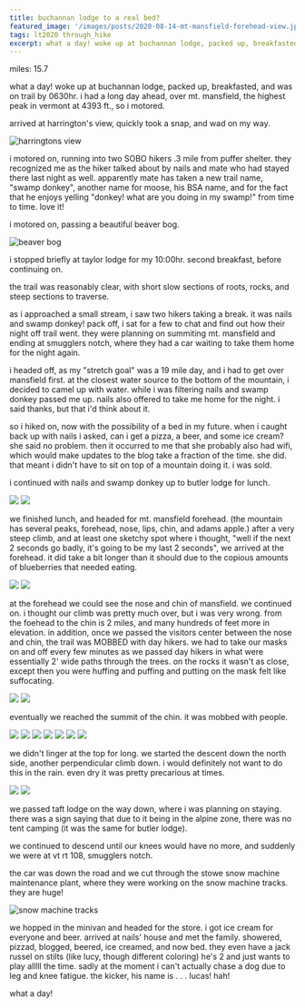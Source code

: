 ```yaml
---
title: buchannan lodge to a real bed?
featured_image: '/images/posts/2020-08-14-mt-mansfield-forehead-view.jpeg'
tags: lt2020 through_hike
excerpt: what a day! woke up at buchannan lodge, packed up, breakfasted, and was on trail by 0630hr. i had a long day ahead, over mt. mansfield, the highest peak in vermont at 4393 ft., so i motored.
---
```


miles: 15.7

what a day! woke up at buchannan lodge, packed up, breakfasted, and was on trail by 0630hr. i had a long day ahead, over mt. mansfield, the highest peak in vermont at 4393 ft., so i motored.

arrived at harrington's view, quickly took a snap, and wad on my way.

![harringtons view](/images/posts/2020-08-14-harringtons-view.jpeg)

i motored on, running into two SOBO hikers .3 mile from puffer shelter. they recognized me as the hiker talked about by nails and mate who had stayed there last night as well. apparently mate has taken a new trail name, "swamp donkey", another name for moose, his BSA name, and for the fact that he enjoys yelling "donkey! what are you doing in my swamp!" from time to time. love it!

i motored on, passing a beautiful beaver bog.

![beaver bog](/images/posts/2020-08-14-beaver-bog.jpeg)

i stopped briefly at taylor lodge for my 10:00hr. second breakfast, before continuing on.

the trail was reasonably clear, with short slow sections of roots, rocks, and steep sections to traverse.

as i approached a small stream, i saw two hikers taking a break. it was nails and swamp donkey! pack off, i sat for a few to chat and find out how their night off trail went. they were planning on summiting mt. mansfield and ending at smugglers notch, where they had a car waiting to take them home for the night again.

i headed off, as my "stretch goal" was a 19 mile day, and i had to get over mansfield first. at the closest water source to the bottom of the mountain, i decided to camel up with water. while i was filtering nails and swamp donkey passed me up. nails also offered to take me home for the night. i said thanks, but that i'd think about it.

so i hiked on, now with the possibility of a bed in my future. when i caught back up with nails i asked, can i get a pizza, a beer, and some ice cream? she said no problem. then it occurred to me that she probably also had wifi, which would make updates to the blog take a fraction of the time. she did. that meant i didn't have to sit on top of a mountain doing it. i was sold.

i continued with nails and swamp donkey up to butler lodge for lunch.

<div class="gallery" data-columns="2">
	<img src="/images/posts/2020-08-14-butler-lodge.jpeg">
	<img src="/images/posts/2020-08-14-butler-lodge-view.jpeg">
</div>

we finished lunch, and headed for mt. mansfield forehead. (the mountain has several peaks, forehead, nose, lips, chin, and adams apple.) after a very steep climb, and at least one sketchy spot where i thought, "well if the next 2 seconds go badly, it's going to be my last 2 seconds", we arrived at the forehead. it did take a bit longer than it should due to the copious amounts of blueberries that needed eating.

<div class="gallery" data-columns="2">
	<img src="/images/posts/2020-08-14-blueberries.jpeg">
	<img src="/images/posts/2020-08-14-mt-mansfield-forehead-view.jpeg">
</div>

at the forehead we could see the nose and chin of mansfield. we continued on. i thought our climb was pretty much over, but i was very wrong. from the foehead to the chin is 2 miles, and many hundreds of feet more in elevation. in addition, once we passed the visitors center between the nose and chin, the trail was MOBBED with day hikers. we had to take our masks on and off every few minutes as we passed day hikers in what were essentially 2' wide paths through the trees. on the rocks it wasn't as close, except then you were huffing and puffing and putting on the mask felt like suffocating.

<div class="gallery" data-columns="2">
	<img src="/images/posts/2020-08-14-mt-mansfield-lips-1.jpeg">
	<img src="/images/posts/2020-08-14-mt-mansfield-lips-2.jpeg">
</div>

eventually we reached the summit of the chin. it was mobbed with people.

<div class="gallery" data-columns="3">
	<img src="/images/posts/2020-08-14-mt-mansfield-summit-1.jpeg">
	<img src="/images/posts/2020-08-14-mt-mansfield-summit-2.jpeg">
	<img src="/images/posts/2020-08-14-mt-mansfield-summit-3.jpeg">
	<img src="/images/posts/2020-08-14-mt-mansfield-summit-4.jpeg">
	<img src="/images/posts/2020-08-14-mt-mansfield-summit-5.jpeg">
	<img src="/images/posts/2020-08-14-mt-mansfield-summit-6.jpeg">
	<img src="/images/posts/2020-08-14-mt-mansfield-summit-7.jpeg">
</div>

we didn't linger at the top for long. we started the descent down the north side, another perpendicular climb down. i would definitely not want to do this in the rain. even dry it was pretty precarious at times.

<div class="gallery" data-columns="2">
	<img src="/images/posts/2020-08-14-mt-mansfield-decent.jpeg">
	<img src="/images/posts/2020-08-14-mt-mansfield-decent-swamp-donkey.jpeg">
</div>

we passed taft lodge on the way down, where i was planning on staying. there was a sign saying that due to it being in the alpine zone, there was no tent camping (it was the same for butler lodge).

we continued to descend until our knees would have no more, and suddenly we were at vt rt 108, smugglers notch.

the car was down the road and we cut through the stowe snow machine maintenance plant, where they were working on the snow machine tracks. they are huge!

![snow machine tracks](/images/posts/2020-08-14-snow-machine-tracks.jpeg)

we hopped in the minivan and headed for the store. i got ice cream for everyone and beer. arrived at nails' house and met the family. showered, pizzad, blogged, beered, ice creamed, and now bed. they even have a jack russel on stilts (like lucy, though different coloring) he's 2 and just wants to play alllll the time. sadly at the moment i can't actually chase a dog due to leg and knee fatigue. the kicker, his name is . . . lucas! hah!

what a day!
